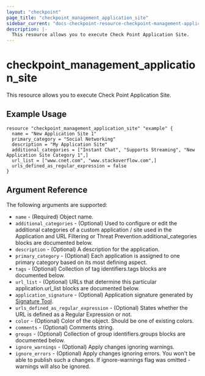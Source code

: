 ```yaml
---
layout: "checkpoint"
page_title: "checkpoint_management_application_site"
sidebar_current: "docs-checkpoint-resource-checkpoint-management-application-site"
description: |-
  This resource allows you to execute Check Point Application Site.
---
```


# checkpoint_management_application_site

This resource allows you to execute Check Point Application Site.

## Example Usage


```hcl
resource "checkpoint_management_application_site" "example" {
  name = "New Application Site 1"
  primary_category = "Social Networking"
  description = "My Application Site"
  additional_categories = ["Instant Chat", "Supports Streaming", "New Application Site Category 1",]
  url_list = ["www.cnet.com", "www.stackoverflow.com",]
  urls_defined_as_regular_expression = false
}
```

## Argument Reference

The following arguments are supported:

* `name` - (Required) Object name. 
* `additional_categories` - (Optional) Used to configure or edit the additional categories of a custom application / site used in the Application and URL Filtering or Threat Prevention.additional_categories blocks are documented below.
* `description` - (Optional) A description for the application. 
* `primary_category` - (Optional) Each application is assigned to one primary category based on its most defining aspect. 
* `tags` - (Optional) Collection of tag identifiers.tags blocks are documented below.
* `url_list` - (Optional) URLs that determine this particular application.url_list blocks are documented below.
* `application_signature` - (Optional) Application signature generated by <a href="https://supportcenter.checkpoint.com/supportcenter/portal?eventSubmit_doGoviewsolutiondetails=&solutionid=sk103051">Signature Tool</a>. 
* `urls_defined_as_regular_expression` - (Optional) States whether the URL is defined as a Regular Expression or not. 
* `color` - (Optional) Color of the object. Should be one of existing colors. 
* `comments` - (Optional) Comments string. 
* `groups` - (Optional) Collection of group identifiers.groups blocks are documented below.
* `ignore_warnings` - (Optional) Apply changes ignoring warnings. 
* `ignore_errors` - (Optional) Apply changes ignoring errors. You won't be able to publish such a changes. If ignore-warnings flag was omitted - warnings will also be ignored. 
